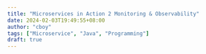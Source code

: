 ```yaml
---
title: "Microservices in Action 2 Monitoring & Observability"
date: 2024-02-03T19:49:55+08:00
author: "cboy"
tags: ["Microservice", "Java", "Programming"]
draft: true
---
```

